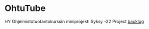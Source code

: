 # OhtuTube
HY Ohjelmistotuotantokurssin miniprojekti Syksy -22
Project [backlog](https://docs.google.com/spreadsheets/d/10WoYOFuoc0nGcKmTAKLrLbm1TYcGsJvkDpc3olPwmWM/edit?usp=sharing)
